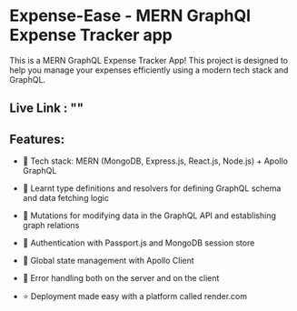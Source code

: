 # Expense-Ease - MERN GraphQl Expense Tracker app


This is a MERN GraphQL Expense Tracker App! This project is designed to help you manage your expenses efficiently using a modern tech stack and GraphQL.

## Live Link : ""

## Features:

-   🌟 Tech stack: MERN (MongoDB, Express.js, React.js, Node.js) + Apollo GraphQL

-   📝 Learnt type definitions and resolvers for defining GraphQL schema and data fetching logic
-   🔄 Mutations for modifying data in the GraphQL API and establishing graph relations
-   🎃 Authentication with Passport.js and MongoDB session store
-   🚀 Global state management with Apollo Client
-   🐞 Error handling both on the server and on the client
-   ⭐ Deployment made easy with a platform called render.com
